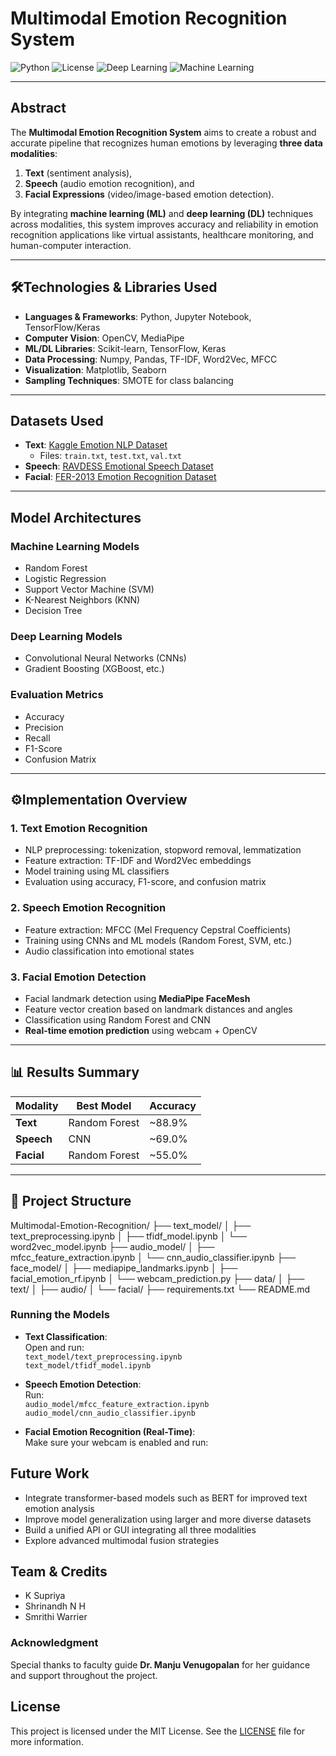 # Multimodal Emotion Recognition System

![Python](https://img.shields.io/badge/Python-3.8+-blue.svg)
![License](https://img.shields.io/badge/License-MIT-green.svg)
![Deep Learning](https://img.shields.io/badge/Deep%20Learning-TensorFlow%2FKeras-orange.svg)
![Machine Learning](https://img.shields.io/badge/Machine%20Learning-Scikit--learn-yellow.svg)

---

## Abstract

The **Multimodal Emotion Recognition System** aims to create a robust and accurate pipeline that recognizes human emotions by leveraging **three data modalities**:  
1. **Text** (sentiment analysis),  
2. **Speech** (audio emotion recognition), and  
3. **Facial Expressions** (video/image-based emotion detection).

By integrating **machine learning (ML)** and **deep learning (DL)** techniques across modalities, this system improves accuracy and reliability in emotion recognition applications like virtual assistants, healthcare monitoring, and human-computer interaction.

---

## 🛠Technologies & Libraries Used

- **Languages & Frameworks**: Python, Jupyter Notebook, TensorFlow/Keras
- **Computer Vision**: OpenCV, MediaPipe
- **ML/DL Libraries**: Scikit-learn, TensorFlow, Keras
- **Data Processing**: Numpy, Pandas, TF-IDF, Word2Vec, MFCC
- **Visualization**: Matplotlib, Seaborn
- **Sampling Techniques**: SMOTE for class balancing

---

## Datasets Used

- **Text**: [Kaggle Emotion NLP Dataset](https://www.kaggle.com/datasets/praveengovi/emotions-dataset-for-nlp)
  - Files: `train.txt`, `test.txt`, `val.txt`
- **Speech**: [RAVDESS Emotional Speech Dataset](https://www.kaggle.com/datasets/uwrfkaggler/ravdess-emotional-speech-audio)
- **Facial**: [FER-2013 Emotion Recognition Dataset](https://www.kaggle.com/datasets/msambare/fer2013)

---

## Model Architectures

### Machine Learning Models
- Random Forest
- Logistic Regression
- Support Vector Machine (SVM)
- K-Nearest Neighbors (KNN)
- Decision Tree

### Deep Learning Models
- Convolutional Neural Networks (CNNs)
- Gradient Boosting (XGBoost, etc.)

### Evaluation Metrics
- Accuracy
- Precision
- Recall
- F1-Score
- Confusion Matrix

---

## ⚙Implementation Overview

### 1. **Text Emotion Recognition**
- NLP preprocessing: tokenization, stopword removal, lemmatization
- Feature extraction: TF-IDF and Word2Vec embeddings
- Model training using ML classifiers
- Evaluation using accuracy, F1-score, and confusion matrix

### 2. **Speech Emotion Recognition**
- Feature extraction: MFCC (Mel Frequency Cepstral Coefficients)
- Training using CNNs and ML models (Random Forest, SVM, etc.)
- Audio classification into emotional states

### 3. **Facial Emotion Detection**
- Facial landmark detection using **MediaPipe FaceMesh**
- Feature vector creation based on landmark distances and angles
- Classification using Random Forest and CNN
- **Real-time emotion prediction** using webcam + OpenCV

---

## 📊 Results Summary

| Modality | Best Model         | Accuracy |
|----------|--------------------|----------|
| **Text** | Random Forest       | ~88.9%   |
| **Speech** | CNN               | ~69.0%   |
| **Facial** | Random Forest     | ~55.0%   |

---

## 📁 Project Structure

Multimodal-Emotion-Recognition/
├── text_model/
│   ├── text_preprocessing.ipynb
│   ├── tfidf_model.ipynb
│   └── word2vec_model.ipynb
├── audio_model/
│   ├── mfcc_feature_extraction.ipynb
│   └── cnn_audio_classifier.ipynb
├── face_model/
│   ├── mediapipe_landmarks.ipynb
│   ├── facial_emotion_rf.ipynb
│   └── webcam_prediction.py
├── data/
│   ├── text/
│   ├── audio/
│   └── facial/
├── requirements.txt
└── README.md


### Running the Models

- **Text Classification**:  
  Open and run:  
  `text_model/text_preprocessing.ipynb`  
  `text_model/tfidf_model.ipynb`

- **Speech Emotion Detection**:  
  Run:  
  `audio_model/mfcc_feature_extraction.ipynb`  
  `audio_model/cnn_audio_classifier.ipynb`

- **Facial Emotion Recognition (Real-Time)**:  
  Make sure your webcam is enabled and run:  


## Future Work

- Integrate transformer-based models such as BERT for improved text emotion analysis  
- Improve model generalization using larger and more diverse datasets  
- Build a unified API or GUI integrating all three modalities  
- Explore advanced multimodal fusion strategies  

## Team & Credits

- K Supriya  
- Shrinandh N H  
- Smrithi Warrier  

### Acknowledgment

Special thanks to faculty guide **Dr. Manju Venugopalan** for her guidance and support throughout the project.

## License

This project is licensed under the MIT License. See the [LICENSE](LICENSE) file for more information.
